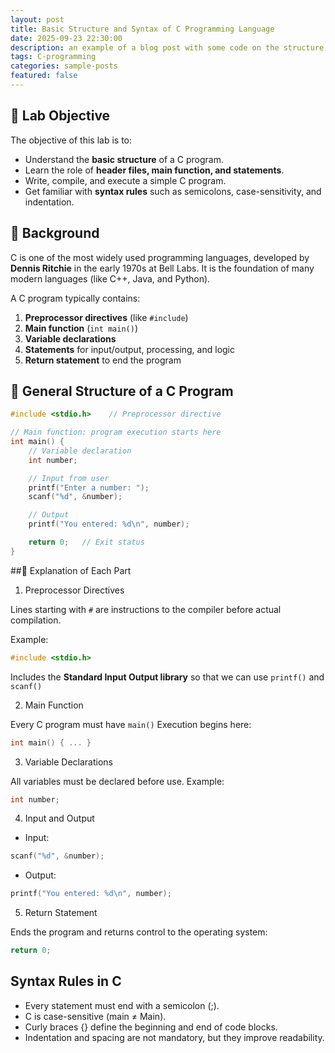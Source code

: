 ```yaml
---
layout: post
title: Basic Structure and Syntax of C Programming Language
date: 2025-09-23 22:30:00
description: an example of a blog post with some code on the structure and syntax of C language
tags: C-programming
categories: sample-posts
featured: false
---
```


## 🎯 Lab Objective
The objective of this lab is to:
- Understand the **basic structure** of a C program.
- Learn the role of **header files, main function, and statements**.
- Write, compile, and execute a simple C program.
- Get familiar with **syntax rules** such as semicolons, case-sensitivity, and indentation.


## 📖 Background
C is one of the most widely used programming languages, developed by **Dennis Ritchie** in the early 1970s at Bell Labs. It is the foundation of many modern languages (like C++, Java, and Python).

A C program typically contains:
1.  **Preprocessor directives** (like `#include`)
2.  **Main function** (`int main()`)
3.  **Variable declarations**
4.  **Statements** for input/output, processing, and logic
5.  **Return statement** to end the program

## 🧩 General Structure of a C Program

```c
#include <stdio.h>    // Preprocessor directive

// Main function: program execution starts here
int main() {
    // Variable declaration
    int number;

    // Input from user
    printf("Enter a number: ");
    scanf("%d", &number);

    // Output
    printf("You entered: %d\n", number);

    return 0;   // Exit status
}
```

##🔎 Explanation of Each Part
1. Preprocessor Directives

Lines starting with `#` are instructions to the compiler before actual compilation.

Example: 
```c
#include <stdio.h>    
```
Includes the **Standard Input Output library** so that we can use `printf()` and `scanf()` 

2. Main Function

Every C program must have `main()` 
Execution begins here:
```c
int main() { ... } 
```
3. Variable Declarations

All variables must be declared before use.
Example:
```c
int number;
```
4. Input and Output

- Input:
```c
scanf("%d", &number);
```
- Output:
```c
printf("You entered: %d\n", number);
```
5. Return Statement

Ends the program and returns control to the operating system:
```c
return 0;
```

## Syntax Rules in C

- Every statement must end with a semicolon (;).
- C is case-sensitive (main ≠ Main).
- Curly braces {} define the beginning and end of code blocks.
- Indentation and spacing are not mandatory, but they improve readability.
